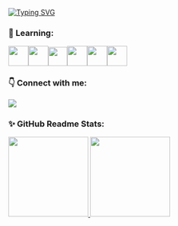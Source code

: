 
[![Typing SVG](https://readme-typing-svg.herokuapp.com?font=sans+serif+bold&size=36&color=DF18A5D2&background=FFFFFF00&center=true&vCenter=true&lines=Hello+World!+)](https://git.io/typing-svg)

 

### 🌱 Learning:

<img src="https://cdn.jsdelivr.net/gh/devicons/devicon/icons/html5/html5-original-wordmark.svg" width=40px/><img src="https://cdn.jsdelivr.net/gh/devicons/devicon/icons/css3/css3-original-wordmark.svg" width=40px/><img src="https://cdn.jsdelivr.net/gh/devicons/devicon/icons/javascript/javascript-original.svg" width=38px/><img src="https://cdn.jsdelivr.net/gh/devicons/devicon/icons/nodejs/nodejs-original.svg" width=40px/><img src="https://cdn.jsdelivr.net/gh/devicons/devicon/icons/postgresql/postgresql-plain-wordmark.svg" width=40px/><img src="https://cdn.jsdelivr.net/gh/devicons/devicon/icons/mongodb/mongodb-original-wordmark.svg"  width=40px/> 

### 👇 Connect with me:
<div>
<a href="https://www.linkedin.com/in/alinecviana" target="_blank"><img src="https://img.shields.io/badge/-LinkedIn-%230077B5?style=for-the-badge&logo=linkedin&logoColor=white" target="_blank"></a>   
</div>  

### ✨ GitHub Readme Stats:
<div>
<a href="https://github.com/alineviana">
<img height="160em" src="https://github-readme-stats.vercel.app/api/top-langs/?username=alineviana&layout=compact&langs_count=7&theme=dracula"/>
<img height="160em" src="https://github-readme-stats.vercel.app/api?username=alineviana&show_icons=true&theme=dracula&include_all_commits=true&count_private=true"/>
</div>




<!--
**alineviana/alineviana** is a ✨ _special_ ✨ repository because its `README.md` (this file) appears on your GitHub profile.

Here are some ideas to get you started:

- 🔭 I’m currently working on ...
- 🌱 I’m currently learning ...
- 👯 I’m looking to collaborate on ...
- 🤔 I’m looking for help with ...
- 💬 Ask me about ...
- 📫 How to reach me: ...
- 😄 Pronouns: ...
- ⚡ Fun fact: ...
-->
